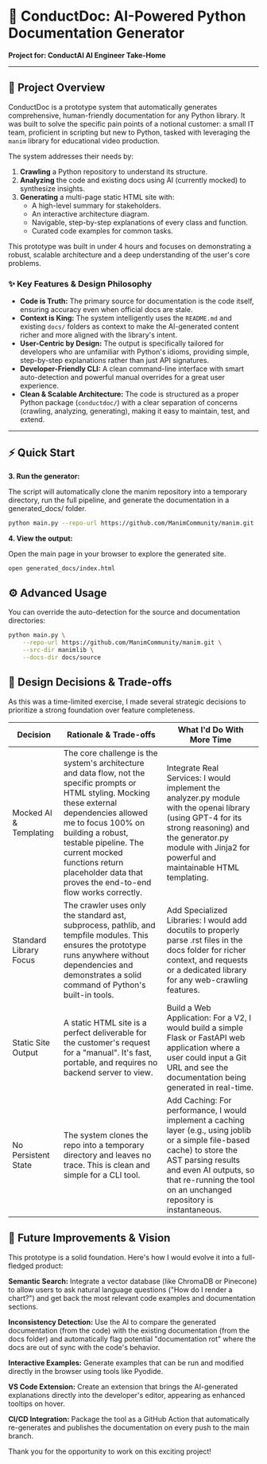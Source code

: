 # 🤖 ConductDoc: AI-Powered Python Documentation Generator

**Project for: ConductAI AI Engineer Take-Home**

---

## 🚀 Project Overview

ConductDoc is a prototype system that automatically generates comprehensive, human-friendly documentation for any Python library. It was built to solve the specific pain points of a notional customer: a small IT team, proficient in scripting but new to Python, tasked with leveraging the `manim` library for educational video production.

The system addresses their needs by:
1.  **Crawling** a Python repository to understand its structure.
2.  **Analyzing** the code and existing docs using AI (currently mocked) to synthesize insights.
3.  **Generating** a multi-page static HTML site with:
    *   A high-level summary for stakeholders.
    *   An interactive architecture diagram.
    *   Navigable, step-by-step explanations of every class and function.
    *   Curated code examples for common tasks.

This prototype was built in under 4 hours and focuses on demonstrating a robust, scalable architecture and a deep understanding of the user's core problems.

### ✨ Key Features & Design Philosophy

*   **Code is Truth:** The primary source for documentation is the code itself, ensuring accuracy even when official docs are stale.
*   **Context is King:** The system intelligently uses the `README.md` and existing `docs/` folders as context to make the AI-generated content richer and more aligned with the library's intent.
*   **User-Centric by Design:** The output is specifically tailored for developers who are unfamiliar with Python's idioms, providing simple, step-by-step explanations rather than just API signatures.
*   **Developer-Friendly CLI:** A clean command-line interface with smart auto-detection and powerful manual overrides for a great user experience.
*   **Clean & Scalable Architecture:** The code is structured as a proper Python package (`conductdoc/`) with a clear separation of concerns (crawling, analyzing, generating), making it easy to maintain, test, and extend.

---

## ⚡️ Quick Start

**3. Run the generator:**

The script will automatically clone the manim repository into a temporary directory, run the full pipeline, and generate the documentation in a generated_docs/ folder.

```bash
python main.py --repo-url https://github.com/ManimCommunity/manim.git
```

**4. View the output:**

Open the main page in your browser to explore the generated site.

```bash
open generated_docs/index.html
```

## ⚙️ Advanced Usage

You can override the auto-detection for the source and documentation directories:

```bash
python main.py \
    --repo-url https://github.com/ManimCommunity/manim.git \
    --src-dir manimlib \
    --docs-dir docs/source
```

## 🧠 Design Decisions & Trade-offs

As this was a time-limited exercise, I made several strategic decisions to prioritize a strong foundation over feature completeness.

| Decision | Rationale & Trade-offs | What I'd Do With More Time |
|----------|------------------------|----------------------------|
| Mocked AI & Templating | The core challenge is the system's architecture and data flow, not the specific prompts or HTML styling. Mocking these external dependencies allowed me to focus 100% on building a robust, testable pipeline. The current mocked functions return placeholder data that proves the end-to-end flow works correctly. | Integrate Real Services: I would implement the analyzer.py module with the openai library (using GPT-4 for its strong reasoning) and the generator.py module with Jinja2 for powerful and maintainable HTML templating. |
| Standard Library Focus | The crawler uses only the standard ast, subprocess, pathlib, and tempfile modules. This ensures the prototype runs anywhere without dependencies and demonstrates a solid command of Python's built-in tools. | Add Specialized Libraries: I would add docutils to properly parse .rst files in the docs folder for richer context, and requests or a dedicated library for any web-crawling features. |
| Static Site Output | A static HTML site is a perfect deliverable for the customer's request for a "manual". It's fast, portable, and requires no backend server to view. | Build a Web Application: For a V2, I would build a simple Flask or FastAPI web application where a user could input a Git URL and see the documentation being generated in real-time. |
| No Persistent State | The system clones the repo into a temporary directory and leaves no trace. This is clean and simple for a CLI tool. | Add Caching: For performance, I would implement a caching layer (e.g., using joblib or a simple file-based cache) to store the AST parsing results and even AI outputs, so that re-running the tool on an unchanged repository is instantaneous. |

## 🔮 Future Improvements & Vision

This prototype is a solid foundation. Here's how I would evolve it into a full-fledged product:

**Semantic Search:** Integrate a vector database (like ChromaDB or Pinecone) to allow users to ask natural language questions ("How do I render a chart?") and get back the most relevant code examples and documentation sections.

**Inconsistency Detection:** Use the AI to compare the generated documentation (from the code) with the existing documentation (from the docs folder) and automatically flag potential "documentation rot" where the docs are out of sync with the code's behavior.

**Interactive Examples:** Generate examples that can be run and modified directly in the browser using tools like Pyodide.

**VS Code Extension:** Create an extension that brings the AI-generated explanations directly into the developer's editor, appearing as enhanced tooltips on hover.

**CI/CD Integration:** Package the tool as a GitHub Action that automatically re-generates and publishes the documentation on every push to the main branch.

Thank you for the opportunity to work on this exciting project!